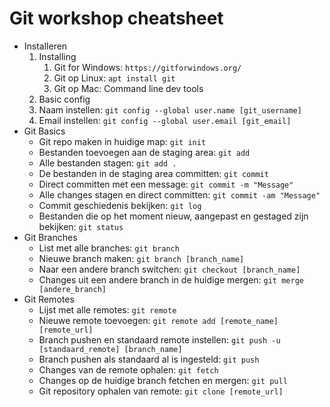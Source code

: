 # Git workshop cheatsheet

- Installeren
  1. Installing
     1. Git for Windows: `https://gitforwindows.org/`
     2. Git op Linux: `apt install git`
     3. Git op Mac: Command line dev tools
   1. Basic config
     4. Naam instellen: `git config --global user.name [git_username]`
     5. Email instellen: `git config --global user.email [git_email]`
- Git Basics
  - Git repo maken in huidige map: `git init`
  - Bestanden toevoegen aan de staging area: `git add`
  - Alle bestanden stagen: `git add .`
  - De bestanden in de staging area committen: `git commit`
  - Direct committen met een message: `git commit -m "Message"`
  - Alle changes stagen en direct committen: `git commit -am "Message"`
  - Commit geschiedenis bekijken: `git log`
  - Bestanden die op het moment nieuw, aangepast en gestaged zijn bekijken: `git status`
- Git Branches
  - List met alle branches: `git branch`
  - Nieuwe branch maken: `git branch [branch_name]`
  - Naar een andere branch switchen: `git checkout [branch_name]`
  - Changes uit een andere branch in de huidige mergen: `git merge [andere_branch]`
- Git Remotes
  - Lijst met alle remotes: `git remote`
  - Nieuwe remote toevoegen: `git remote add [remote_name] [remote_url]`
  - Branch pushen en standaard remote instellen: `git push -u [standaard_remote] [branch_name]`
  - Branch pushen als standaard al is ingesteld: `git push`
  - Changes van de remote ophalen: `git fetch`
  - Changes op de huidige branch fetchen en mergen: `git pull`
  - Git repository ophalen van remote: `git clone [remote_url]`
